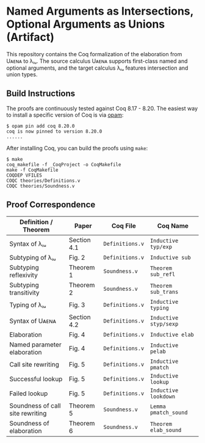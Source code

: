 # Named Arguments as Intersections, Optional Arguments as Unions (Artifact)

This repository contains the Coq formalization of the elaboration from Uᴀᴇɴᴀ to λᵢᵤ. The source calculus Uᴀᴇɴᴀ supports first-class named and optional arguments, and the target calculus λᵢᵤ features intersection and union types.

## Build Instructions

The proofs are continuously tested against Coq 8.17 - 8.20. The easiest way to install a specific version of Coq is via [opam](https://opam.ocaml.org/doc/Install.html):

```
$ opam pin add coq 8.20.0
coq is now pinned to version 8.20.0
......
```

After installing Coq, you can build the proofs using `make`:

```
$ make
coq_makefile -f _CoqProject -o CoqMakefile
make -f CoqMakefile
COQDEP VFILES
COQC theories/Definitions.v
COQC theories/Soundness.v
```

## Proof Correspondence

| Definition / Theorem             | Paper       | Coq File        | Coq Name              |
| -------------------------------- | ----------- | --------------- | --------------------- |
| Syntax of λᵢᵤ                    | Section 4.1 | `Definitions.v` | `Inductive typ/exp`   |
| Subtyping of λᵢᵤ                 | Fig. 2      | `Definitions.v` | `Inductive sub`       |
| Subtyping reflexivity            | Theorem 1   | `Soundness.v`   | `Theorem sub_refl`    |
| Subtyping transitivity           | Theorem 2   | `Soundness.v`   | `Theorem sub_trans`   |
| Typing of λᵢᵤ                    | Fig. 3      | `Definitions.v` | `Inductive typing`    |
| Syntax of Uᴀᴇɴᴀ                  | Section 4.2 | `Definitions.v` | `Inductive styp/sexp` |
| Elaboration                      | Fig. 4      | `Definitions.v` | `Inductive elab`      |
| Named parameter elaboration      | Fig. 4      | `Definitions.v` | `Inductive pelab`     |
| Call site rewriting              | Fig. 5      | `Definitions.v` | `Inductive pmatch`    |
| Successful lookup                | Fig. 5      | `Definitions.v` | `Inductive lookup`    |
| Failed lookup                    | Fig. 5      | `Definitions.v` | `Inductive lookdown`  |
| Soundness of call site rewriting | Theorem 5   | `Soundness.v`   | `Lemma pmatch_sound`  |
| Soundness of elaboration         | Theorem 6   | `Soundness.v`   | `Theorem elab_sound`  |


